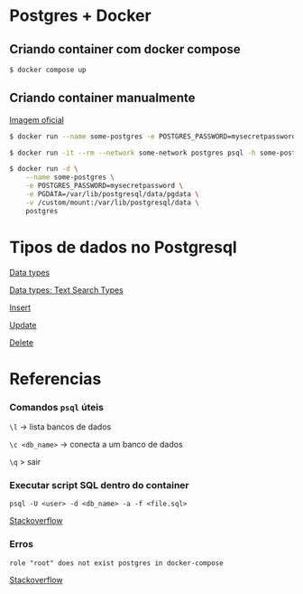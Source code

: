 # Postgres + Docker

## Criando container com docker compose

```sh
$ docker compose up
```

## Criando container manualmente

[Imagem oficial](https://hub.docker.com/_/postgres)

```sh
$ docker run --name some-postgres -e POSTGRES_PASSWORD=mysecretpassword -d postgres
```

```sh
$ docker run -it --rm --network some-network postgres psql -h some-postgres -U postgres
```

```sh
$ docker run -d \
	--name some-postgres \
	-e POSTGRES_PASSWORD=mysecretpassword \
	-e PGDATA=/var/lib/postgresql/data/pgdata \
	-v /custom/mount:/var/lib/postgresql/data \
	postgres
```

# Tipos de dados no Postgresql

[Data types](https://www.postgresql.org/docs/current/datatype.html)

[Data types: Text Search Types](https://www.postgresql.org/docs/current/datatype-textsearch.html)

[Insert](https://www.postgresql.org/docs/8.1/sql-insert.html)

[Update](https://www.postgresql.org/docs/12/sql-update.html)

[Delete](https://www.postgresql.org/docs/current/sql-delete.html)


# Referencias

### Comandos `psql` úteis

`\l` -> lista bancos de dados

`\c <db_name>` -> conecta a um banco de dados

`\q` > sair

### Executar script SQL dentro do container

`psql -U <user> -d <db_name> -a -f <file.sql>`

[Stackoverflow](https://stackoverflow.com/questions/9736085/run-a-postgresql-sql-file-using-command-line-arguments)


### Erros

`role "root" does not exist postgres in docker-compose`

[Stackoverflow](https://stackoverflow.com/questions/60193781/postgres-with-docker-compose-gives-fatal-role-root-does-not-exist-error)
